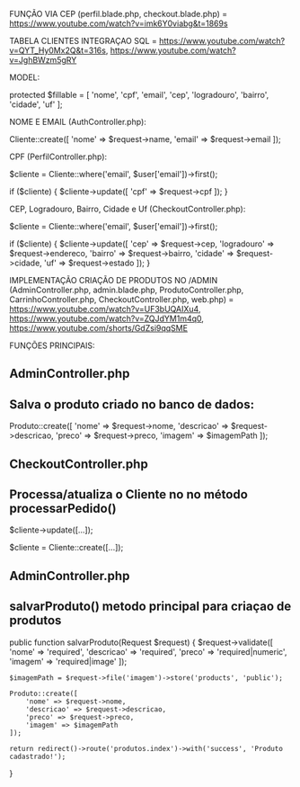 FUNÇÃO VIA CEP (perfil.blade.php, checkout.blade.php) = https://www.youtube.com/watch?v=imk6Y0viabg&t=1869s

TABELA CLIENTES INTEGRAÇAO SQL = https://www.youtube.com/watch?v=QYT_Hy0Mx2Q&t=316s, https://www.youtube.com/watch?v=JghBWzm5gRY

MODEL:

protected $fillable = [
        'nome',
        'cpf', 
        'email',
        'cep',
        'logradouro',
        'bairro',
        'cidade',
        'uf'
    ];

NOME E EMAIL (AuthController.php):

Cliente::create([
    'nome' => $request->name,
    'email' => $request->email
]);

CPF (PerfilController.php):

$cliente = Cliente::where('email', $user['email'])->first();

if ($cliente) {
    $cliente->update([
        'cpf' => $request->cpf
    ]);
}

CEP, Logradouro, Bairro, Cidade e Uf (CheckoutController.php):

$cliente = Cliente::where('email', $user['email'])->first();

if ($cliente) {
    $cliente->update([
        'cep' => $request->cep,
        'logradouro' => $request->endereco,
        'bairro' => $request->bairro,
        'cidade' => $request->cidade,
        'uf' => $request->estado
    ]);
}

IMPLEMENTAÇÃO CRIAÇÃO DE PRODUTOS NO /ADMIN (AdminController.php, admin.blade.php, ProdutoController.php, CarrinhoController.php, CheckoutController.php, web.php) = https://www.youtube.com/watch?v=UF3bUQAIXu4, https://www.youtube.com/watch?v=ZQJdYM1m4q0, https://www.youtube.com/shorts/GdZsi9qqSME

FUNÇÕES PRINCIPAIS:

## AdminController.php
## Salva o produto criado no banco de dados:

Produto::create([
    'nome' => $request->nome,
    'descricao' => $request->descricao,
    'preco' => $request->preco,
    'imagem' => $imagemPath
]);

## CheckoutController.php
## Processa/atualiza o Cliente no no método processarPedido()

$cliente->update([...]);

$cliente = Cliente::create([...]);

## AdminController.php
## salvarProduto() metodo principal para criaçao de produtos

public function salvarProduto(Request $request)
{
    $request->validate([
        'nome' => 'required',
        'descricao' => 'required',
        'preco' => 'required|numeric',
        'imagem' => 'required|image'
    ]);

    $imagemPath = $request->file('imagem')->store('products', 'public');

    Produto::create([
        'nome' => $request->nome,
        'descricao' => $request->descricao,
        'preco' => $request->preco,
        'imagem' => $imagemPath
    ]);

    return redirect()->route('produtos.index')->with('success', 'Produto cadastrado!');
}